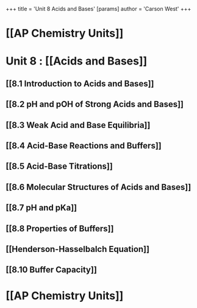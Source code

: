 +++
 title = 'Unit 8  Acids and Bases'
[params]
	author = 'Carson West'
+++
# [[AP Chemistry Units]]

# Unit 8 : [[Acids and Bases]]
## [[8.1 Introduction to Acids and Bases]]
## [[8.2 pH and pOH of Strong Acids and Bases]]
## [[8.3 Weak Acid and Base Equilibria]]
## [[8.4 Acid-Base Reactions and Buffers]]
## [[8.5 Acid-Base Titrations]]
## [[8.6 Molecular Structures of Acids and Bases]]
## [[8.7 pH and pKa]]
## [[8.8 Properties of Buffers]]
## [[Henderson-Hasselbalch Equation]]
## [[8.10 Buffer Capacity]]

# [[AP Chemistry Units]]